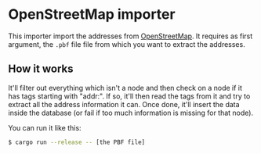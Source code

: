 # OpenStreetMap importer

This importer import the addresses from [OpenStreetMap]. It requires as first argument, the `.pbf` file file from which you want to extract the addresses.

## How it works

It'll filter out everything which isn't a node and then check on a node if it has tags starting with "addr:". If so, it'll then read the tags from it and try to extract all the address information it can. Once done, it'll insert the data inside the database (or fail if too much information is missing for that node).

You can run it like this:

```bash
$ cargo run --release -- [the PBF file]
```

[OpenStreetMap]: https://openstreetmap.org
